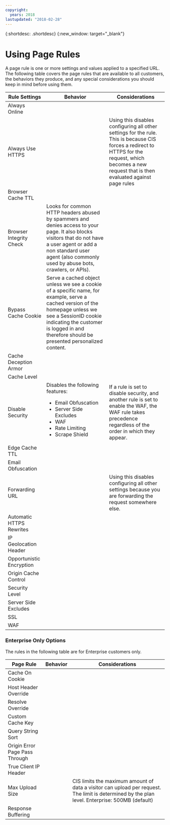 ```yaml
---
copyright:
  years: 2018
lastupdated: "2018-02-28"
---
```


{:shortdesc: .shortdesc}
{:new_window: target="_blank"}

# Using Page Rules

A page rule is one or more settings and values applied to a specified URL. The following table covers the page rules that are available to all customers, the behaviors they produce, and any special considerations you should keep in mind before using them.

| Rule Settings | Behavior | Considerations |
|-----------|----------|----------------|
|Always Online| | |
|Always Use HTTPS| |Using this disables configuring all other settings for the rule. This is because CIS forces a redirect to HTTPS for the request, which becomes a new request that is then evaluated against page rules |
|Browser Cache TTL | ||
|Browser Integrity Check|Looks for common HTTP headers abused by spammers and denies access to your page. It also blocks visitors that do not have a user agent or add a non standard user agent (also commonly used by abuse bots, crawlers, or APIs). | |
|Bypass Cache Cookie|Serve a cached object unless we see a cookie of a specific name, for example, serve a cached version of the homepage unless we see a SessionID cookie indicating the customer is logged in and therefore should be presented personalized content. | |
|Cache Deception Armor| | |
|Cache Level| | |
|Disable Security|Disables the following features: <ul><li>Email Obfuscation</li> <li>Server Side Excludes</li> <li>WAF</li> <li>Rate Limiting</li> <li>Scrape Shield</li>|If a rule is set to disable security, and another rule is set to enable the WAF, the WAF rule takes precedence regardless of the order in which they appear.|
|Edge Cache TTL| | |
|Email Obfuscation| | |
|Forwarding URL | | Using this disables configuring all other settings because you are forwarding the request somewhere else.|
|Automatic HTTPS Rewrites| | |
|IP Geolocation Header| | |
|Opportunistic Encryption| | |
|Origin Cache Control| | |
|Security Level| | |
|Server Side Excludes| | |
|SSL| | |
|WAF| | |
    

### Enterprise Only Options
The rules in the following table are for Enterprise customers only.

| Page Rule | Behavior | Considerations |
|-----------|----------|----------------|
|Cache On Cookie| | |
|Host Header Override | | |
|Resolve Override | | |
|Custom Cache Key| | |
|Query String Sort | | |
|Origin Error Page Pass Through| | |
|True Client IP Header| | |
|Max Upload Size||CIS limits the maximum amount of data a visitor can upload per request. The limit is determined by the plan level. Enterprise: 500MB (default)|
|Response Buffering| | |
